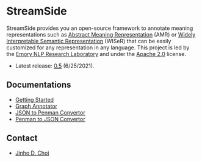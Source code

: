 # StreamSide

StreamSide provides you an open-source framework to annotate meaning representations such as [Abstract Meaning Representation](https://amr.isi.edu) (AMR) or [Widely Interpretable Semantic Representation](https://github.com/emorynlp/wiser) (WISeR) that can be easily customized for any representation in any language.
This project is led by the [Emory NLP Research Laboratory](http://nlp.cs.emory.edu) and under the [Apache 2.0](https://github.com/emorynlp/StreamSide/blob/master/LICENSE) license.
* Latest release: [0.5](https://github.com/emorynlp/StreamSide/releases/tag/streamside-0.5) (6/25/2021).

## Documentations

* [Getting Started](https://github.com/emorynlp/StreamSide/blob/master/docs/getting_started.md)
* [Graph Annotator](https://github.com/emorynlp/StreamSide/blob/master/docs/graph_annotator.md)
* [JSON to Penman Convertor](https://github.com/emorynlp/StreamSide/blob/master/docs/json_to_penman.md)
* [Penman to JSON Convertor](https://github.com/emorynlp/StreamSide/blob/master/docs/penman_to_json.md)

## Contact

* [Jinho D. Choi](http://www.cs.emory.edu/~choi)
